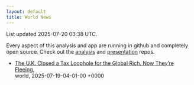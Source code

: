 ```yaml
---
layout: default
title: World News
---
```


<div markdown="0">
<div class="byline small text-muted">List updated <span class="datetime">2025-07-20 03:38 UTC</span>.</div>

<p>Every aspect of this analysis and app are running in github and completely open source. Check out the <a href="https://github.com/Castro-Media/Analysis">analysis</a> and <a href="https://github.com/Castro-Media/TopStoryReview.com">presentation</a> repos.</p>
<ul>
<li><a href='https://www.wsj.com/world/uk/the-u-k-closed-a-tax-loophole-for-the-global-rich-now-theyre-fleeing-f078cce4'>The U.K. Closed a Tax Loophole for the Global Rich. Now They&#8217;re Fleeing.</a><div class='byline small text-muted'>world, <span class="datetime">2025-07-19-04-01-00 +0000</span></div></li>
</ul>
</div>
